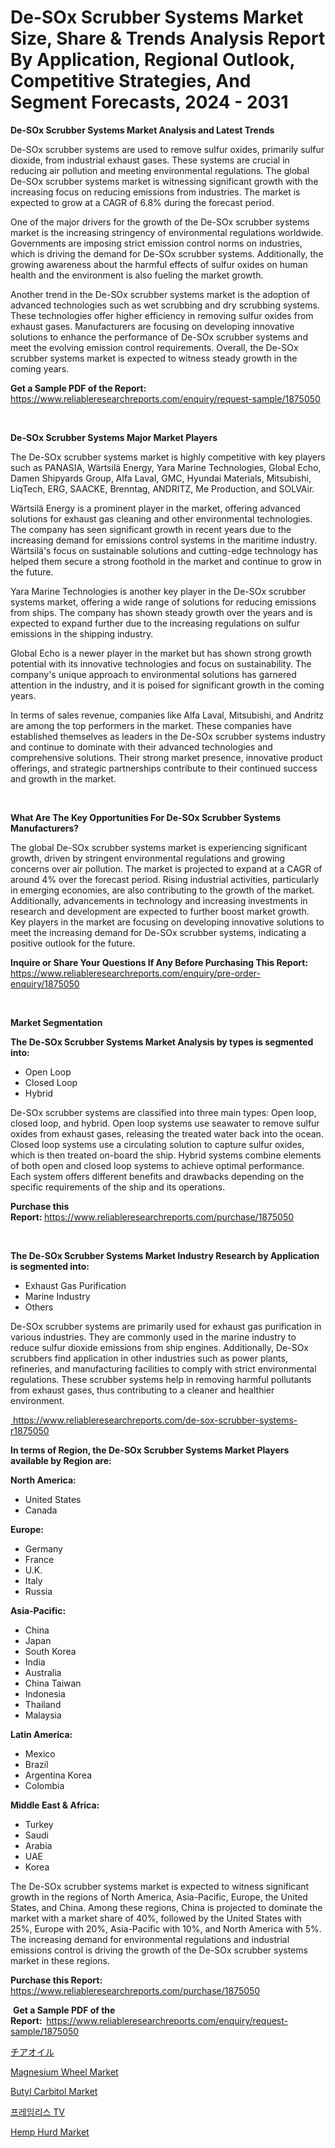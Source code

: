 <p><h1>De-SOx Scrubber Systems Market Size, Share & Trends Analysis Report By Application, Regional Outlook, Competitive Strategies, And Segment Forecasts, 2024 - 2031</h1></p><p><strong>De-SOx Scrubber Systems Market Analysis and Latest Trends</strong></p>
<p><p>De-SOx scrubber systems are used to remove sulfur oxides, primarily sulfur dioxide, from industrial exhaust gases. These systems are crucial in reducing air pollution and meeting environmental regulations. The global De-SOx scrubber systems market is witnessing significant growth with the increasing focus on reducing emissions from industries. The market is expected to grow at a CAGR of 6.8% during the forecast period.</p><p>One of the major drivers for the growth of the De-SOx scrubber systems market is the increasing stringency of environmental regulations worldwide. Governments are imposing strict emission control norms on industries, which is driving the demand for De-SOx scrubber systems. Additionally, the growing awareness about the harmful effects of sulfur oxides on human health and the environment is also fueling the market growth.</p><p>Another trend in the De-SOx scrubber systems market is the adoption of advanced technologies such as wet scrubbing and dry scrubbing systems. These technologies offer higher efficiency in removing sulfur oxides from exhaust gases. Manufacturers are focusing on developing innovative solutions to enhance the performance of De-SOx scrubber systems and meet the evolving emission control requirements. Overall, the De-SOx scrubber systems market is expected to witness steady growth in the coming years.</p></p>
<p><strong>Get a Sample PDF of the Report:&nbsp;</strong> <a href="https://www.reliableresearchreports.com/enquiry/request-sample/1875050">https://www.reliableresearchreports.com/enquiry/request-sample/1875050</a></p>
<p>&nbsp;</p>
<p><strong>De-SOx Scrubber Systems Major Market Players</strong></p>
<p><p>The De-SOx scrubber systems market is highly competitive with key players such as PANASIA, Wärtsilä Energy, Yara Marine Technologies, Global Echo, Damen Shipyards Group, Alfa Laval, GMC, Hyundai Materials, Mitsubishi, LiqTech, ERG, SAACKE, Brenntag, ANDRITZ, Me Production, and SOLVAir.</p><p>Wärtsilä Energy is a prominent player in the market, offering advanced solutions for exhaust gas cleaning and other environmental technologies. The company has seen significant growth in recent years due to the increasing demand for emissions control systems in the maritime industry. Wärtsilä's focus on sustainable solutions and cutting-edge technology has helped them secure a strong foothold in the market and continue to grow in the future.</p><p>Yara Marine Technologies is another key player in the De-SOx scrubber systems market, offering a wide range of solutions for reducing emissions from ships. The company has shown steady growth over the years and is expected to expand further due to the increasing regulations on sulfur emissions in the shipping industry.</p><p>Global Echo is a newer player in the market but has shown strong growth potential with its innovative technologies and focus on sustainability. The company's unique approach to environmental solutions has garnered attention in the industry, and it is poised for significant growth in the coming years.</p><p>In terms of sales revenue, companies like Alfa Laval, Mitsubishi, and Andritz are among the top performers in the market. These companies have established themselves as leaders in the De-SOx scrubber systems industry and continue to dominate with their advanced technologies and comprehensive solutions. Their strong market presence, innovative product offerings, and strategic partnerships contribute to their continued success and growth in the market.</p></p>
<p>&nbsp;</p>
<p><strong>What Are The Key Opportunities For De-SOx Scrubber Systems Manufacturers?</strong></p>
<p><p>The global De-SOx scrubber systems market is experiencing significant growth, driven by stringent environmental regulations and growing concerns over air pollution. The market is projected to expand at a CAGR of around 4% over the forecast period. Rising industrial activities, particularly in emerging economies, are also contributing to the growth of the market. Additionally, advancements in technology and increasing investments in research and development are expected to further boost market growth. Key players in the market are focusing on developing innovative solutions to meet the increasing demand for De-SOx scrubber systems, indicating a positive outlook for the future.</p></p>
<p><strong>Inquire or Share Your Questions If Any Before Purchasing This Report:</strong> <a href="https://www.reliableresearchreports.com/enquiry/pre-order-enquiry/1875050">https://www.reliableresearchreports.com/enquiry/pre-order-enquiry/1875050</a></p>
<p>&nbsp;</p>
<p><strong>Market Segmentation</strong></p>
<p><strong>The De-SOx Scrubber Systems Market Analysis by types is segmented into:</strong></p>
<p><ul><li>Open Loop</li><li>Closed Loop</li><li>Hybrid</li></ul></p>
<p><p>De-SOx scrubber systems are classified into three main types: Open loop, closed loop, and hybrid. Open loop systems use seawater to remove sulfur oxides from exhaust gases, releasing the treated water back into the ocean. Closed loop systems use a circulating solution to capture sulfur oxides, which is then treated on-board the ship. Hybrid systems combine elements of both open and closed loop systems to achieve optimal performance. Each system offers different benefits and drawbacks depending on the specific requirements of the ship and its operations.</p></p>
<p><strong>Purchase this Report:&nbsp;</strong><a href="https://www.reliableresearchreports.com/purchase/1875050">https://www.reliableresearchreports.com/purchase/1875050</a></p>
<p>&nbsp;</p>
<p><strong>The De-SOx Scrubber Systems Market Industry Research by Application is segmented into:</strong></p>
<p><ul><li>Exhaust Gas Purification</li><li>Marine Industry</li><li>Others</li></ul></p>
<p><p>De-SOx scrubber systems are primarily used for exhaust gas purification in various industries. They are commonly used in the marine industry to reduce sulfur dioxide emissions from ship engines. Additionally, De-SOx scrubbers find application in other industries such as power plants, refineries, and manufacturing facilities to comply with strict environmental regulations. These scrubber systems help in removing harmful pollutants from exhaust gases, thus contributing to a cleaner and healthier environment.</p></p>
<p><a href="https://www.reliableresearchreports.com/de-sox-scrubber-systems-r1875050">&nbsp;https://www.reliableresearchreports.com/de-sox-scrubber-systems-r1875050</a></p>
<p><strong>In terms of Region, the De-SOx Scrubber Systems Market Players available by Region are:</strong></p>
<p>
    <p> <strong> North America: </strong>
        <ul>
            <li>United States</li>
            <li>Canada</li>
        </ul>
        </p> 
    <p> <strong> Europe: </strong>
        <ul>
            <li>Germany</li>
            <li>France</li>
            <li>U.K.</li>
            <li>Italy</li>
            <li>Russia</li>
        </ul>
        </p> 
    <p> <strong> Asia-Pacific: </strong>
        <ul>
            <li>China</li>
            <li>Japan</li>
            <li>South Korea</li>
            <li>India</li>
            <li>Australia</li>
            <li>China Taiwan</li>
            <li>Indonesia</li>
            <li>Thailand</li>
            <li>Malaysia</li>
        </ul>
        </p> 
    <p> <strong> Latin America: </strong>
        <ul>
            <li>Mexico</li>
            <li>Brazil</li>
            <li>Argentina Korea</li>
            <li>Colombia</li>
        </ul>
        </p> 
    <p> <strong> Middle East & Africa: </strong>
        <ul>
            <li>Turkey</li>
            <li>Saudi</li>
            <li>Arabia</li>
            <li>UAE</li>
            <li>Korea</li>
        </ul>
    </p>
    </p>
<p><p>The De-SOx scrubber systems market is expected to witness significant growth in the regions of North America, Asia-Pacific, Europe, the United States, and China. Among these regions, China is projected to dominate the market with a market share of 40%, followed by the United States with 25%, Europe with 20%, Asia-Pacific with 10%, and North America with 5%. The increasing demand for environmental regulations and industrial emissions control is driving the growth of the De-SOx scrubber systems market in these regions.</p></p>
<p><strong>Purchase this Report: </strong><a href="https://www.reliableresearchreports.com/purchase/1875050">https://www.reliableresearchreports.com/purchase/1875050</a></p>
<p>&nbsp;<strong>Get a Sample PDF of the Report:&nbsp;&nbsp;</strong><a href="https://www.reliableresearchreports.com/enquiry/request-sample/1875050">https://www.reliableresearchreports.com/enquiry/request-sample/1875050</a></p>
<p><strong></strong></p>
<p><p><a href="https://medium.com/@johndory19/%E3%83%81%E3%82%A2%E3%82%AA%E3%82%A4%E3%83%AB%E5%B8%82%E5%A0%B4%E3%81%AE%E8%A6%8F%E6%A8%A1-cagr-%E3%83%88%E3%83%AC%E3%83%B3%E3%83%89-2024-2030-00a165b229ee">チアオイル</a></p><p><a href="https://www.linkedin.com/pulse/magnesium-wheel-market-provides-detailed-segmentation-based-type-fowve?trackingId=ID8nC4pFsbXbHwR%2FAmvhIg%3D%3D">Magnesium Wheel Market</a></p><p><a href="https://issuu.com/reportprime-2/docs/butyl-carbitol-market-size-2030.pptx">Butyl Carbitol Market</a></p><p><a href="https://github.com/vsckjg50460/Market-Research-Report-List-1/blob/main/976873840134.md">프레임리스 TV</a></p><p><a href="https://issuu.com/reportprime-2/docs/hemp-hurd-market-size-2030.pptx">Hemp Hurd Market</a></p></p>